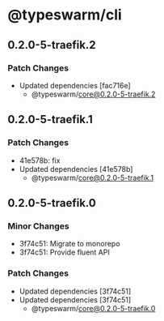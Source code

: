 # @typeswarm/cli

## 0.2.0-5-traefik.2

### Patch Changes

- Updated dependencies [fac716e]
  - @typeswarm/core@0.2.0-5-traefik.2

## 0.2.0-5-traefik.1

### Patch Changes

- 41e578b: fix
- Updated dependencies [41e578b]
  - @typeswarm/core@0.2.0-5-traefik.1

## 0.2.0-5-traefik.0

### Minor Changes

- 3f74c51: Migrate to monorepo
- 3f74c51: Provide fluent API

### Patch Changes

- Updated dependencies [3f74c51]
- Updated dependencies [3f74c51]
  - @typeswarm/core@0.2.0-5-traefik.0
